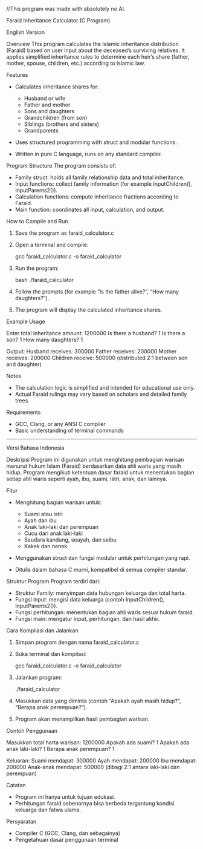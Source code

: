 //This program was made with absolutely no AI.



Faraid Inheritance Calculator (C Program)

English Version

Overview
This program calculates the Islamic inheritance distribution (Faraid) based on user input about the deceased’s surviving relatives.
It applies simplified inheritance rules to determine each heir’s share (father, mother, spouse, children, etc.) according to Islamic law.

Features

* Calculates inheritance shares for:

  * Husband or wife
  * Father and mother
  * Sons and daughters
  * Grandchildren (from son)
  * Siblings (brothers and sisters)
  * Grandparents
    
* Uses structured programming with struct and modular functions.
* Written in pure C language, runs on any standard compiler.

Program Structure
The program consists of:

* Family struct: holds all family relationship data and total inheritance.
* Input functions: collect family information (for example InputChildren(), InputParents2()).
* Calculation functions: compute inheritance fractions according to Faraid.
* Main function: coordinates all input, calculation, and output.

How to Compile and Run

1. Save the program as faraid_calculator.c
2. Open a terminal and compile:
   
   gcc faraid_calculator.c -o faraid_calculator
   
4. Run the program:
   
   bash
   ./faraid_calculator
   
5. Follow the prompts (for example “Is the father alive?”, “How many daughters?”).
6. The program will display the calculated inheritance shares.

Example Usage


Enter total inheritance amount:
1200000
Is there a husband? 1
Is there a son? 1
How many daughters? 1


Output:
Husband receives: 300000
Father receives: 200000
Mother receives: 200000
Children receive: 500000 (distributed 2:1 between son and daughter)

Notes

* The calculation logic is simplified and intended for educational use only.
* Actual Faraid rulings may vary based on scholars and detailed family trees.

Requirements

* GCC, Clang, or any ANSI C compiler
* Basic understanding of terminal commands

---

Versi Bahasa Indonesia

Deskripsi
Program ini digunakan untuk menghitung pembagian warisan menurut hukum Islam (Faraid) berdasarkan data ahli waris yang masih hidup.
Program mengikuti ketentuan dasar faraid untuk menentukan bagian setiap ahli waris seperti ayah, ibu, suami, istri, anak, dan lainnya.

Fitur

* Menghitung bagian warisan untuk:

  * Suami atau istri
  * Ayah dan ibu
  * Anak laki-laki dan perempuan
  * Cucu dari anak laki-laki
  * Saudara kandung, seayah, dan seibu
  * Kakek dan nenek
    
* Menggunakan struct dan fungsi modular untuk perhitungan yang rapi.
* Ditulis dalam bahasa C murni, kompatibel di semua compiler standar.

Struktur Program
Program terdiri dari:

* Struktur Family: menyimpan data hubungan keluarga dan total harta.
* Fungsi input: mengisi data keluarga (contoh InputChildren(), InputParents2()).
* Fungsi perhitungan: menentukan bagian ahli waris sesuai hukum faraid.
* Fungsi main: mengatur input, perhitungan, dan hasil akhir.

Cara Kompilasi dan Jalankan

1. Simpan program dengan nama faraid_calculator.c
2. Buka terminal dan kompilasi:
   
   gcc faraid_calculator.c -o faraid_calculator
   
4. Jalankan program:
   
   ./faraid_calculator
   
6. Masukkan data yang diminta (contoh “Apakah ayah masih hidup?”, “Berapa anak perempuan?”).
7. Program akan menampilkan hasil pembagian warisan.

Contoh Penggunaan

Masukkan total harta warisan:
1200000
Apakah ada suami? 1
Apakah ada anak laki-laki? 1
Berapa anak perempuan? 1

Keluaran:
Suami mendapat: 300000
Ayah mendapat: 200000
Ibu mendapat: 200000
Anak-anak mendapat: 500000 (dibagi 2:1 antara laki-laki dan perempuan)

Catatan

* Program ini hanya untuk tujuan edukasi.
* Perhitungan faraid sebenarnya bisa berbeda tergantung kondisi keluarga dan fatwa ulama.

Persyaratan

* Compiler C (GCC, Clang, dan sebagainya)
* Pengetahuan dasar penggunaan terminal

